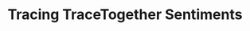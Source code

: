 ---
title: Tracing TraceTogether Sentiments
description: "A dataviz essay exploring Facebook reactions to TraceTogether news articles. [External]"
tag: [datascience, dataviz, projects]
redirect_to: https://vnck.xyz/tracing-tracetogether-sentiment/
---